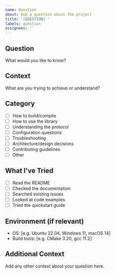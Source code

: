 ```yaml
---
name: Question
about: Ask a question about the project
title: '[QUESTION] '
labels: question
assignees: ''
---
```


## Question

What would you like to know?

## Context

What are you trying to achieve or understand?

## Category

- [ ] How to build/compile
- [ ] How to use the library
- [ ] Understanding the protocol
- [ ] Configuration questions
- [ ] Troubleshooting
- [ ] Architecture/design decisions
- [ ] Contributing guidelines
- [ ] Other

## What I've Tried

- [ ] Read the README
- [ ] Checked the documentation
- [ ] Searched existing issues
- [ ] Looked at code examples
- [ ] Tried the quickstart guide

## Environment (if relevant)

- OS: [e.g. Ubuntu 22.04, Windows 11, macOS 14]
- Build tools: [e.g. CMake 3.20, gcc 11.2]

## Additional Context

Add any other context about your question here.
